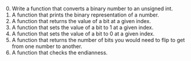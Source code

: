 0. Write a function that converts a binary number to an unsigned int.
1. A function that prints the binary representation of a number.
2. A function that returns the value of a bit at a given index.
3. A function that sets the value of a bit to 1 at a given index.
4. A function that sets the value of a bit to 0 at a given index.
5. A function that returns the number of bits you would need to flip to get from one number to another.
6. A function that checks the endianness.
